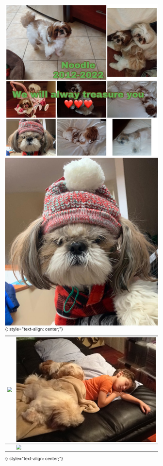 ![](/18B5BC19-E065-4648-ABE6-C3937AB2AB15.jpeg)  
![](/DB311445-E081-4B56-AA50-49B2F3100EF4.jpeg)  
{: style="text-align: center;"}

![](/20140119_161817_Original.gif) | ![](/IMG_1082_Original.jpeg)  
-- | --  
![]() |  ![](/20140119_162548_Original.gif)  

{: style="text-align: center;"}
